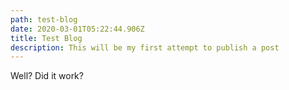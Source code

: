 ```yaml
---
path: test-blog
date: 2020-03-01T05:22:44.906Z
title: Test Blog
description: This will be my first attempt to publish a post
---
```

Well?  Did it work?

